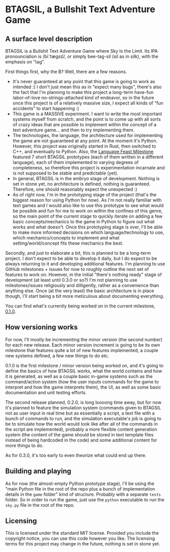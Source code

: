 # BTAGSIL, a Bullshit Text Adventure Game

## A surface level description

BTAGSIL is a Bullshit Text Adventure Game where Sky Is the Limit. Its IPA pronounciation is /biːˈtæɡsɪl/, or simply bee-tag-sil (sil as in silk), with the emphasis on "tag".

First things first, why the B? Well, there are a few reasons.
- It's never guaranteed at any point that this game is going to work as intended :) I don't just mean this as in "expect many bugs", there's also the fact that I'm planning to make this project a long-term have-fun labor-of-love no-strings-attached kind of endeavor, so in the future once this project is of a relatively massive size, I expect all kinds of "fun accidents" to start happening :) 
- This game is a MASSIVE experiment. I want to write the most important systems myself from scratch, and the point is to come up with all sorts of crazy ideas that are possible to implement within the concept of a text adventure game... and then to try implementing them.
- The technologies, the language, the architecture used for implementing the game are not guaranteed at any point. At the moment it's Python. However, this project was originally started in Rust, then switched to C++, and eventually to Python. Also, the [Language Feast Milestone](https://github.com/Oleksii-Kshenskyi/btagsil/milestone/3) featured 7 short BTAGSIL prototypes (each of them written in a different language), each of them implemented to varying degrees of completeness, so therefore this project is experimentation incarnate and is not supposed to be stable and predictable (yet).
- In general, BTAGSIL is in the embryo stage of development. Nothing is set in stone yet, no architecture is defined, nothing is guaranteed. Therefore, one should reasonably expect the unexpected :)
- As of right now, I'm in the prototyping stage of the project (that's the biggest reason for using Python for now). As I'm not really familiar with text games and I would also like to use this prototype to see what would be possible and fun for me to work on within the confines of this genre, so the main point of the current stage to quickly iterate on adding a few basic concepts/mechanics to the game in Python to figure out what works and what doesn't. Once this prototyping stage is over, I'll be able to make more informed decisions on which language/technology to use, which mechanics/concepts to implement and what setting/world/concept fits these mechanics the best.

Secondly, and just to elaborate a bit, this is planned to be a long-term project. I don't expect to be able to develop it daily, but I do expect to be always returning to it and developing additional features. I'm planning to use GitHub milestones + issues for now to roughly outline the next set of features to work on. However, in the initial "there's nothing ready" stage of development (at least until 0.3.0 or so?) I'm not planning to use milestones/issues religiously and dilligently, rather as a convenience than anything else. Once (at the very least) the basic architecture is in place though, I'll start being a bit more meticulous about documenting everything.

You can find what's currently being worked on in the current milestone, [0.1.0](https://github.com/Oleksii-Kshenskyi/btagsil/milestone/1).

## How versioning works

For now, I'll mostly be incrementing the minor version (the second number) for each new release. Each minor version increment is going to be its own milestone that features quite a lot of new features implemented, a couple new systems defined, a few new things to do etc. 

0.1.0 is the first milestone / minor version being worked on, and it's going to define the basics of how BTAGSIL works, what the world contains and how it is generated, as well as a couple basic in-game systems such as the command/action system (how the user inputs commands for the game to interpret and how the game interprets them), the UI, as well as some basic documentation and unit testing efforts.

The second release planned, 0.2.0, is long loooong time away, but for now it's planned to feature the simulation system (commands given to BTAGSIL not as user input in real time but as essentially a script, a text file with a bunch of commands to run, and the simulation executable's job is going to be to simulate how the world would look like after all of the commands in the script are implemented), probably a more flexible content generation system (the content of the game should be stored in text template files instead of being hardcoded in the code) and some additional content for more things to do.

As for 0.3.0, it's too early to even theorize what could end up there.

## Building and playing

As for now (the almost-empty Python prototype stage), I'll be using the "main Python file in the root of the repo plus a bunch of implementation details in the `game` folder" kind of structure. Probably with a separate `tests` folder. So in order to run the game, just use the `python` executable to run the `sky.py` file in the root of the repo.

## Licensing

This is licensed under the standard MIT license. Provided you include the copyright notice, you can use this code however you like. The licensing terms for this project may change in the future, nothing is set in stone yet.
